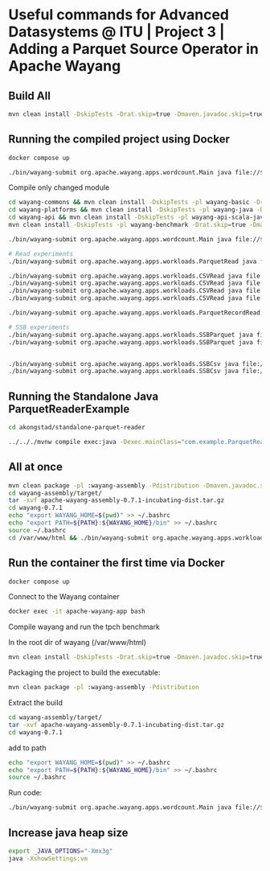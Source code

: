 # Useful commands for Advanced Datasystems @ ITU | Project 3 | Adding a Parquet Source Operator in Apache Wayang

## Build All

```bash
mvn clean install -DskipTests -Drat.skip=true -Dmaven.javadoc.skip=true -Djacoco.skip=true
```

## Running the compiled project using Docker

```bash
docker compose up
```

```bash
./bin/wayang-submit org.apache.wayang.apps.wordcount.Main java file://$(pwd)/README.md
```

Compile only changed module

```bash
cd wayang-commons && mvn clean install -DskipTests -pl wayang-basic -Drat.skip=true -Dmaven.javadoc.skip=true -Djacoco.skip=true && cd ..
cd wayang-platforms && mvn clean install -DskipTests -pl wayang-java -Drat.skip=true -  Dmaven.javadoc.skip=true -Djacoco.skip=true && cd ..
cd wayang-api && mvn clean install -DskipTests -pl wayang-api-scala-java -Drat.skip=true -Dmaven.javadoc.skip=true -Djacoco.skip=true && cd ..
mvn clean install -DskipTests -pl wayang-benchmark -Drat.skip=true -Dmaven.javadoc.skip=true -Djacoco.skip=true

./bin/wayang-submit org.apache.wayang.apps.wordcount.Main java file://$(pwd)/README.md

# Read experiments
./bin/wayang-submit org.apache.wayang.apps.workloads.ParquetRead java file://$(pwd)/data/lineorder/sf1_lineorder.parquet

./bin/wayang-submit org.apache.wayang.apps.workloads.CSVRead java file://$(pwd)/data/customer/sf1_customer.csv
./bin/wayang-submit org.apache.wayang.apps.workloads.CSVRead java file://$(pwd)/data/customer/sf10_customer.csv
./bin/wayang-submit org.apache.wayang.apps.workloads.CSVRead java file://$(pwd)/data/customer/sf100_customer.csv
./bin/wayang-submit org.apache.wayang.apps.workloads.CSVRead java file://$(pwd)/data/lineorder/sf1_lineorder.csv

./bin/wayang-submit org.apache.wayang.apps.workloads.ParquetRecordRead java file://$(pwd)/data/lineorder/sf1_lineorder.parquet

# SSB experiments
./bin/wayang-submit org.apache.wayang.apps.workloads.SSBParquet java file://$(pwd)/data/lineorder/sf1_lineorder.parquet lineorder_orders
./bin/wayang-submit org.apache.wayang.apps.workloads.SSBParquet java file://$(pwd)/data/customer/sf1_customer.parquet customer_countries


./bin/wayang-submit org.apache.wayang.apps.workloads.SSBCsv java file://$(pwd)/data/supplier/sf1_supplier.csv lineorder_orders
./bin/wayang-submit org.apache.wayang.apps.workloads.SSBCsv java file://$(pwd)/data/customer/sf1_customer.csv customer_countries

```

## Running the Standalone Java ParquetReaderExample

```bash
cd akongstad/standalone-parquet-reader
```

```bash
../.././mvnw compile exec:java -Dexec.mainClass="com.example.ParquetReaderExample"
```

## All at once

```bash
mvn clean package -pl :wayang-assembly -Pdistribution -Dmaven.javadoc.skip=true -Djacoco.skip=true
cd wayang-assembly/target/
tar -xvf apache-wayang-assembly-0.7.1-incubating-dist.tar.gz
cd wayang-0.7.1
echo "export WAYANG_HOME=$(pwd)" >> ~/.bashrc
echo "export PATH=${PATH}:${WAYANG_HOME}/bin" >> ~/.bashrc
source ~/.bashrc
cd /var/www/html && ./bin/wayang-submit org.apache.wayang.apps.workloads.ParquetRead java file://$(pwd)/data/supplier/sf1_supplier.parquet


```

## Run the container the first time via Docker

```bash
docker compose up
```

Connect to the Wayang container

```bash
docker exec -it apache-wayang-app bash
```

Compile wayang and run the tpch benchmark

In the root dir of wayang (/var/www/html)

```bash
mvn clean install -DskipTests -Drat.skip=true -Dmaven.javadoc.skip=true -Djacoco.skip=true
```

Packaging the project to build the executable:

```bash
mvn clean package -pl :wayang-assembly -Pdistribution
```

Extract the build

```bash
cd wayang-assembly/target/
tar -xvf apache-wayang-assembly-0.7.1-incubating-dist.tar.gz
cd wayang-0.7.1
```

add to path

```bash
echo "export WAYANG_HOME=$(pwd)" >> ~/.bashrc
echo "export PATH=${PATH}:${WAYANG_HOME}/bin" >> ~/.bashrc
source ~/.bashrc
```

Run code:

```bash
./bin/wayang-submit org.apache.wayang.apps.wordcount.Main java file://$(pwd)/README.md
```

## Increase java heap size

```bash
export _JAVA_OPTIONS="-Xmx3g"
java -XshowSettings:vm
```
